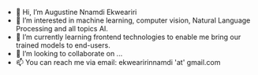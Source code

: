 - 👋 Hi, I’m Augustine Nnamdi Ekweariri
- 👀 I’m interested in machine learning, computer vision, Natural Language Processing and all topics AI.
- 🌱 I’m currently learning frontend technologies to enable me bring our trained models to end-users.
- 💞️ I’m looking to collaborate on ...
- 📫 You can reach me via email: ekwearirinnamdi 'at' gmail.com

<!---
85nnamdi/85nnamdi is a ✨ special ✨ repository because its `README.md` (this file) appears on your GitHub profile.
You can click the Preview link to take a look at your changes.
--->
